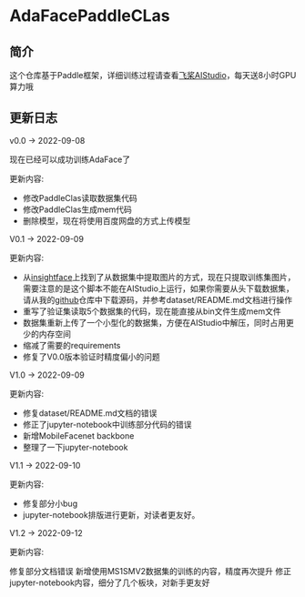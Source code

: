 # AdaFacePaddleCLas

## 简介
这个仓库基于Paddle框架，详细训练过程请查看[飞桨AIStudio](https://aistudio.baidu.com/aistudio/projectdetail/4479879?contributionType=1&sUid=790375&shared=1&ts=1662618030504)，每天送8小时GPU算力哦


## 更新日志
v0.0 -> 2022-09-08

现在已经可以成功训练AdaFace了

更新内容:
* 修改PaddleClas读取数据集代码
* 修改PaddleClas生成mem代码
* 删除模型，现在将使用百度网盘的方式上传模型

V0.1 -> 2022-09-09

更新内容:
* 从[insightface](https://github.com/deepinsight/insightface/blob/d4d4531a702e22cc7666cda2de6db53f4dc2e4db/recognition/arcface_paddle/datasets/common_dataset.py)上找到了从数据集中提取图片的方式，现在只提取训练集图片，需要注意的是这个脚本不能在AIStudio上运行，如果你需要从头下载数据集，请从我的[github]()仓库中下载源码，并参考dataset/README.md文档进行操作
* 重写了验证集读取5个数据集的代码，现在能直接从bin文件生成mem文件
* 数据集重新上传了一个小型化的数据集，方便在AIStudio中解压，同时占用更少的内存空间
* 缩减了需要的requirements
* 修复了V0.0版本验证时精度偏小的问题

V1.0 -> 2022-09-09

更新内容:
* 修复dataset/README.md文档的错误
* 修正了jupyter-notebook中训练部分代码的错误
* 新增MobileFacenet backbone
* 整理了一下jupyter-notebook

V1.1 -> 2022-09-10

更新内容:
* 修复部分小bug
* jupyter-notebook排版进行更新，对读者更友好。

V1.2 -> 2022-09-12

更新内容:

修复部分文档错误
新增使用MS1SMV2数据集的训练的内容，精度再次提升
修正jupyter-notebook内容，细分了几个板块，对新手更友好